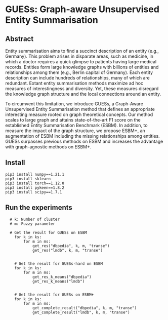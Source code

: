 # GUESs: Graph-aware Unsupervised Entity Summarisation


## Abstract

Entity summarisation aims to find a succinct description of an entity (e.g., Germany). This problem arises in disparate areas, such as medicine, in which a doctor requires a quick glimpse to patients having large medical records. Entities form large knowledge graphs with billions of entities and  relationships among them (e.g., Berlin capital of Germany). Each entity description can include hundreds of relationships, many of which are redundant. Extant entity summarisation methods maximize ad hoc measures of interestingness and diversity. Yet, these measures disregard the knowledge graph structure and the local connections around an entity. 

To circumvent this limitation, we introduce GUESs, a Graph-Aware Unsupervised Entity Summarisation method that defines an appropriate interesting measure rooted on graph theoretical concepts. Our method scales to large graph and attains state-of-the-art F1 score on the established Entity Summarisation Benchmark (ESBM). In addition, to measure the impact of the graph structure, we propose ESBM+, an augmentation of ESBM including the missing relationships among entities. GUESs surpasses previous methods on ESBM and increases the advantage with graph-agnostic methods on ESBM+.  


## Install

```
pip3 install numpy==1.21.1
pip3 install sklearn
pip3 install torch==1.12.0
pip3 install pykeen==1.8.2
pip3 install scipy==1.7.1
```

## Run the experiments

```
  # k: Number of cluster
  # m: Fuzzy parameter
  
  # Get the result for GUESs on ESBM
    for k in ks:
        for m in ms:
            get_res("dbpedia", k, m, "transe")
            get_res("lmdb", k, m, "transe")


    # Get the result for GUESs-hard on ESBM
    for k in ks:
        for m in ms:
            get_res_k_means("dbpedia")
            get_res_k_means("lmdb")


    # Get the result for GUESs on ESBM+
    for k in ks:
        for m in ms:
            get_complete_result("dbpedia", k, m, "transe")
            get_complete_result("lmdb", k, m, "transe")

```